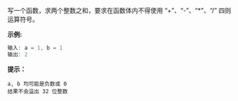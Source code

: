 写一个函数，求两个整数之和，要求在函数体内不得使用 “+”、“-”、“*”、“/” 四则运算符号。

 

**示例:**

```swift
输入: a = 1, b = 1
输出: 2
```

 

**提示：**

    a, b 均可能是负数或 0
    结果不会溢出 32 位整数


